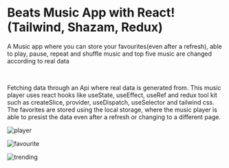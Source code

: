 <!-- npm run dev -->

<h1>Beats Music App with React! (Tailwind, Shazam, Redux)</h1>
<p>A Music app where you can store your favourites(even after a refresh), able to play, pause, repeat and shuffle music and top five music are changed according to real data</p>

<br><p>Fetching data through an Api where real data is generated from. This music player uses react hooks like useState, useEffect, useRef and redux tool kit such as createSlice, provider, useDispatch, useSelector and tailwind css. The favorites are stored using the local storage, where the music player is able to presist the data even after a refresh or changing to a different page.</p>

![player](https://github.com/eshanie-hub/React_music_player/assets/61816545/d3f26516-86a8-4882-8c61-d844d4da0cf5)

![favourite](https://github.com/eshanie-hub/React_music_player/assets/61816545/cbc6c569-584c-43e0-9ae0-c2120de1a81a)


![trending](https://github.com/eshanie-hub/React_music_player/assets/61816545/564c380d-a3a4-44be-a2c6-2d2cbc5716be)
